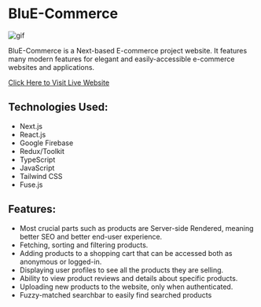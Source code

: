 # BluE-Commerce

![gif](preview.gif)

BluE-Commerce is a Next-based E-commerce project website. It features many modern features for elegant and easily-accessible e-commerce websites and applications.

<a href='https://blue-commerce-pied.vercel.app/'>Click Here to Visit Live Website</a>

<h2>Technologies Used:</h2>
<ul>
  <li>Next.js</li>
  <li>React.js</li>
  <li>Google Firebase</li>
  <li>Redux/Toolkit</li>
  <li>TypeScript</li>
  <li>JavaScript</li>
  <li>Tailwind CSS</li>
  <li>Fuse.js</li>
</ul>

<h2>Features:</h2>
<ul>
  <li>Most crucial parts such as products are Server-side Rendered, meaning better SEO and better end-user experience.</li>
  <li>Fetching, sorting and filtering products.</li>
  <li>Adding products to a shopping cart that can be accessed both as anonymous or logged-in.</li>
  <li>Displaying user profiles to see all the products they are selling.</li>
  <li>Ability to view product reviews and details about specific products.</li>
  <li>Uploading new products to the website, only when authenticated.</li>
  <li>Fuzzy-matched searchbar to easily find searched products</li>
</ul>

